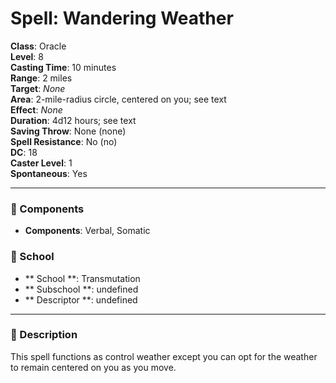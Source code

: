 
# Spell: Wandering Weather
**Class**: Oracle  
**Level**: 8  
**Casting Time**: 10 minutes  
**Range**: 2 miles  
**Target**: _None_  
**Area**: 2-mile-radius circle, centered on you; see text  
**Effect**: _None_  
**Duration**: 4d12 hours; see text  
**Saving Throw**: None (none)  
**Spell Resistance**: No (no)  
**DC**: 18  
**Caster Level**: 1  
**Spontaneous**: Yes

---

### 🔮 Components
- **Components**: Verbal, Somatic

### 🏫 School
- ** School **: Transmutation
- ** Subschool **: undefined
- ** Descriptor **: undefined
---

### 📜 Description
This spell functions as control weather except you can opt for the weather to remain centered on you as you move.
